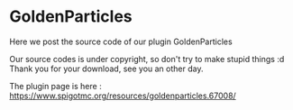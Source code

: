 # GoldenParticles

Here we post the source code of our plugin GoldenParticles

Our source codes is under copyright, so don't try to make stupid things :d Thank you for your download, see you an other day.

The plugin page is here : https://www.spigotmc.org/resources/goldenparticles.67008/
